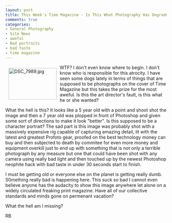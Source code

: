 ```yaml
---
layout: post
title: This Week's Time Magazine - Is This What Photography Has Degraded To?
comments: true
categories:
- General Photography
- Site News
- aweful
- Bad portraits
- bad taste
- time magazine
---
```

<a rel="lightbox" href="/wp-content/uploads/2009/06/DSC_7989.jpg"><img title="DSC_7989.jpg" src="/wp-content/uploads/2009/06/.thumbs/.DSC_7989.jpg" border="0" alt="DSC_7989.jpg" hspace="10" vspace="10" width="150" height="99" align="left" /></a>WTF? I don't even know where to begin. I don't know who is responsible for this atrocity. I have seen some dogs lately in terms of things that are supposed to be photographs on the cover of Time Magazine but this takes the prize for the most aweful. Is this the art director's fault, is this what he or she wanted?

What the hell is this? It looks like a 5 year old with a point and shoot shot the image and then a 7 year old was plopped in front of Photoshop and given some sort of directions to make it look "better". Is this supposed to be a character portrait? The sad part is this image was probably shot with a massively expensive rig capable of capturing amazing detail, lit with the latest and greatest Profoto gear, proofed on the best technology money can buy and then subjected to death by commitee for even more money and equipment overkill just to end up with something that is not only a terrible photograph by any measure but one that could have been shot with any camera using really bad light and then touched up by the newest Photoshop neophite hack with bad taste in under 30 seconds start to finish.

I must be getting old or everyone else on the planet is getting really dumb. S0mething really bad is happening here. This suck so bad I cannot even believe anyone has the audacity to show this image anywhere let alone on a widely circulated freaking print magazine. Have all of our collective standards and minds gone on permenant vacation?

What the hell am I missing?

RB